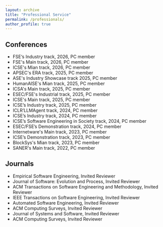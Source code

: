 ```yaml
---
layout: archive
title: "Professional Service"
permalink: /professionals/
author_profile: true
---
```


## Conferences

- FSE‘s Industry track, 2026, PC member
- FSE's Main track, 2026, PC member
- ICSE's Mian track, 2026, PC member
- APSEC's ERA track, 2025, PC member
- ASE's Industry Showcase track 2025, PC member
- HumanAISE's Mian track, 2025, PC member
- ICSA's Main track, 2025, PC member
- ESEC/FSE's Industrial track, 2025, PC member
- ICSE's Main track, 2025, PC member
- ICSE’s Industry track, 2025, PC member
- ICLR’LLMAgent track, 2024, PC member
- ICSE’s Industry track, 2024, PC member
- ICSE’s Software Engineering in Society track, 2024, PC member
- ESEC/FSE’s Demonstration track, 2024, PC member
- Internetware's Main track, 2023, PC member
- ICSE’s Demonstration track, 2023, PC member
- BlockSys's Mian track, 2023, PC member
- SANER's Main track, 2022, PC member

## Journals
  
- Empirical Software Engineering, Invited Reviewer
- Journal of Software: Evolution and Process, Invited Reviewer
- ACM Transactions on Software Engineering and Methodology, Invited Reviewer
- IEEE Transactions on Software Engineering, Invited Reviewer
- Automated Software Engineering, Invited Reviewer
- ACM Computing Surveys, Invited Reviewer
- Journal of Systems and Software, Invited Reviewer
- ACM Computing Surveys, Invited Reviewer

